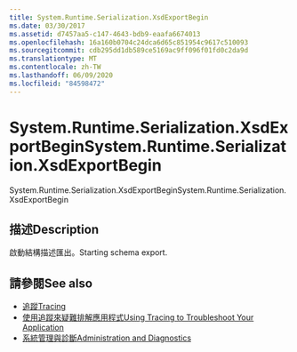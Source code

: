 ```yaml
---
title: System.Runtime.Serialization.XsdExportBegin
ms.date: 03/30/2017
ms.assetid: d7457aa5-c147-4643-bdb9-eaafa6674013
ms.openlocfilehash: 16a160b0704c24dca6d65c851954c9617c510093
ms.sourcegitcommit: cdb295dd1db589ce5169ac9ff096f01fd0c2da9d
ms.translationtype: MT
ms.contentlocale: zh-TW
ms.lasthandoff: 06/09/2020
ms.locfileid: "84598472"
---
```

# <a name="systemruntimeserializationxsdexportbegin"></a><span data-ttu-id="881b3-102">System.Runtime.Serialization.XsdExportBegin</span><span class="sxs-lookup"><span data-stu-id="881b3-102">System.Runtime.Serialization.XsdExportBegin</span></span>
<span data-ttu-id="881b3-103">System.Runtime.Serialization.XsdExportBegin</span><span class="sxs-lookup"><span data-stu-id="881b3-103">System.Runtime.Serialization.XsdExportBegin</span></span>  
  
## <a name="description"></a><span data-ttu-id="881b3-104">描述</span><span class="sxs-lookup"><span data-stu-id="881b3-104">Description</span></span>  
 <span data-ttu-id="881b3-105">啟動結構描述匯出。</span><span class="sxs-lookup"><span data-stu-id="881b3-105">Starting schema export.</span></span>  
  
## <a name="see-also"></a><span data-ttu-id="881b3-106">請參閱</span><span class="sxs-lookup"><span data-stu-id="881b3-106">See also</span></span>

- [<span data-ttu-id="881b3-107">追蹤</span><span class="sxs-lookup"><span data-stu-id="881b3-107">Tracing</span></span>](index.md)
- [<span data-ttu-id="881b3-108">使用追蹤來疑難排解應用程式</span><span class="sxs-lookup"><span data-stu-id="881b3-108">Using Tracing to Troubleshoot Your Application</span></span>](using-tracing-to-troubleshoot-your-application.md)
- [<span data-ttu-id="881b3-109">系統管理與診斷</span><span class="sxs-lookup"><span data-stu-id="881b3-109">Administration and Diagnostics</span></span>](../index.md)
